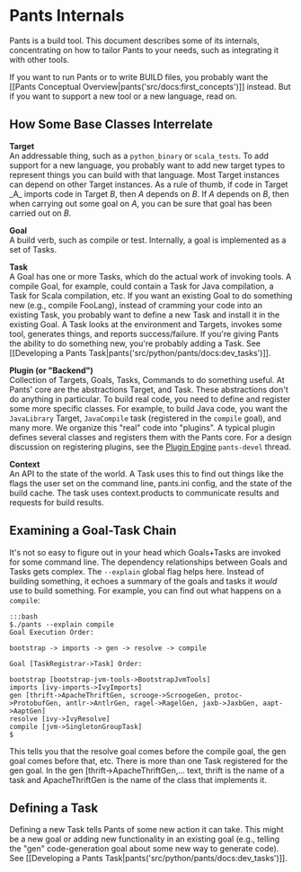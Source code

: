 Pants Internals
===============

Pants is a build tool. This document describes some of its internals,
concentrating on how to tailor Pants to your needs, such as integrating
it with other tools.

If you want to run Pants or to write BUILD files, you probably want the
[[Pants Conceptual Overview|pants('src/docs:first_concepts')]] instead.
But if you want to support a new tool or a new language, read on.

How Some Base Classes Interrelate
---------------------------------

**Target**<br>
An addressable thing, such as a `python_binary` or `scala_tests`. To add
support for a new language, you probably want to add new target types to
represent things you can build with that language. Most Target instances
can depend on other Target instances. As a rule of thumb, if code in
Target \_A\_ imports code in Target *B*, then *A* depends on *B*. If *A*
depends on *B*, then when carrying out some goal on *A*, you can be sure
that goal has been carried out on *B*.
<!-- TODO: if there are one or more exemplary Target classes, link to them. -->

**Goal**<br>
A build verb, such as compile or test. Internally, a goal is implemented
as a set of Tasks.

**Task**<br>
A Goal has one or more Tasks, which do the actual work of invoking
tools. A compile Goal, for example, could contain a Task for Java
compilation, a Task for Scala compilation, etc. If you want an existing
Goal to do something new (e.g., compile FooLang), instead of cramming
your code into an existing Task, you probably want to define a new Task
and install it in the existing Goal. A Task looks at the environment and
Targets, invokes some tool, generates things, and reports
success/failure. If you're giving Pants the ability to do something new,
you're probably adding a Task. See
[[Developing a Pants Task|pants('src/python/pants/docs:dev_tasks')]].

**Plugin (or "Backend")**<br>
Collection of Targets, Goals, Tasks, Commands to do something useful. At
Pants' core are the abstractions Target, and Task. These abstractions
don't do anything in particular. To build real code, you need to define
and register some more specific classes. For example, to build Java
code, you want the `JavaLibrary` Target, `JavaCompile` task (registered
in the `compile` goal), and many more. We organize this "real" code into
"plugins". A typical plugin defines several classes and registers them
with the Pants core. For a design discussion on registering plugins, see
the [Plugin
Engine](https://groups.google.com/forum/#!topic/pants-devel/uHGpR2K6FBI)
`pants-devel` thread.

**Context**<br>
An API to the state of the world. A Task uses this to find out things
like the flags the user set on the command line, pants.ini config, and
the state of the build cache. The task uses context.products to
communicate results and requests for build results.

Examining a Goal-Task Chain
---------------------------

It's not so easy to figure out in your head which Goals+Tasks are invoked for some command line.
The dependency relationships between Goals and Tasks gets complex. The `--explain` global flag
helps here. Instead of building something, it echoes a summary of the goals and tasks it
*would* use to build something. For example, you can find out what happens on a `compile`:

    :::bash
    $./pants --explain compile
    Goal Execution Order:

    bootstrap -> imports -> gen -> resolve -> compile

    Goal [TaskRegistrar->Task] Order:

    bootstrap [bootstrap-jvm-tools->BootstrapJvmTools]
    imports [ivy-imports->IvyImports]
    gen [thrift->ApacheThriftGen, scrooge->ScroogeGen, protoc->ProtobufGen, antlr->AntlrGen, ragel->RagelGen, jaxb->JaxbGen, aapt->AaptGen]
    resolve [ivy->IvyResolve]
    compile [jvm->SingletonGroupTask]
    $

This tells you that the resolve goal comes before the compile goal, the
gen goal comes before that, etc. There is more than one Task registered
for the gen goal. In the gen [thrift-\>ApacheThriftGen,... text, thrift
is the name of a task and ApacheThriftGen is the name of the class that
implements it.

Defining a Task
---------------

Defining a new Task tells Pants of some new action it can take. This
might be a new goal or adding new functionality in an existing goal
(e.g., telling the "gen" code-generation goal about some new way to
generate code). See [[Developing a Pants Task|pants('src/python/pants/docs:dev_tasks')]].
